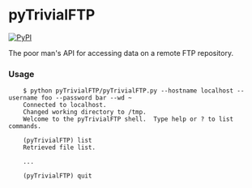 # pyTrivialFTP

[![PyPI](https://img.shields.io/pypi/v/pyTrivialFTP.svg)](https://pypi.python.org/pypi/pyTrivialFTP)

The poor man's API for accessing data on a remote FTP repository.

### Usage

        $ python pyTrivialFTP/pyTrivialFTP.py --hostname localhost --username foo --password bar --wd ~
        Connected to localhost.
        Changed working directory to /tmp.
        Welcome to the pyTrivialFTP shell.  Type help or ? to list commands.

        (pyTrivialFTP) list
        Retrieved file list.

        ...

        (pyTrivialFTP) quit
